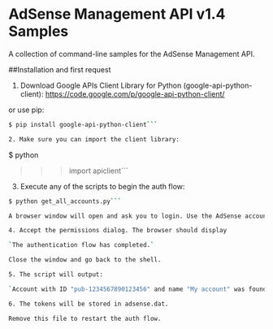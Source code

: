# AdSense Management API v1.4 Samples

A collection of command-line samples for the AdSense Management API.

##Installation and first request

1. Download Google APIs Client Library for Python (google-api-python-client):
  https://code.google.com/p/google-api-python-client/

  or use pip:

  ```bash
  $ pip install google-api-python-client```

2. Make sure you can import the client library:

  ```
  $ python
  >>> import apiclient```

3. Execute any of the scripts to begin the auth flow:

  ```bash
  $ python get_all_accounts.py```

  A browser window will open and ask you to login. Use the AdSense account.

4. Accept the permissions dialog. The browser should display

  `The authentication flow has completed.`

  Close the window and go back to the shell.

5. The script will output:

  `Account with ID "pub-1234567890123456" and name "My account" was found.`

6. The tokens will be stored in adsense.dat.

  Remove this file to restart the auth flow.
